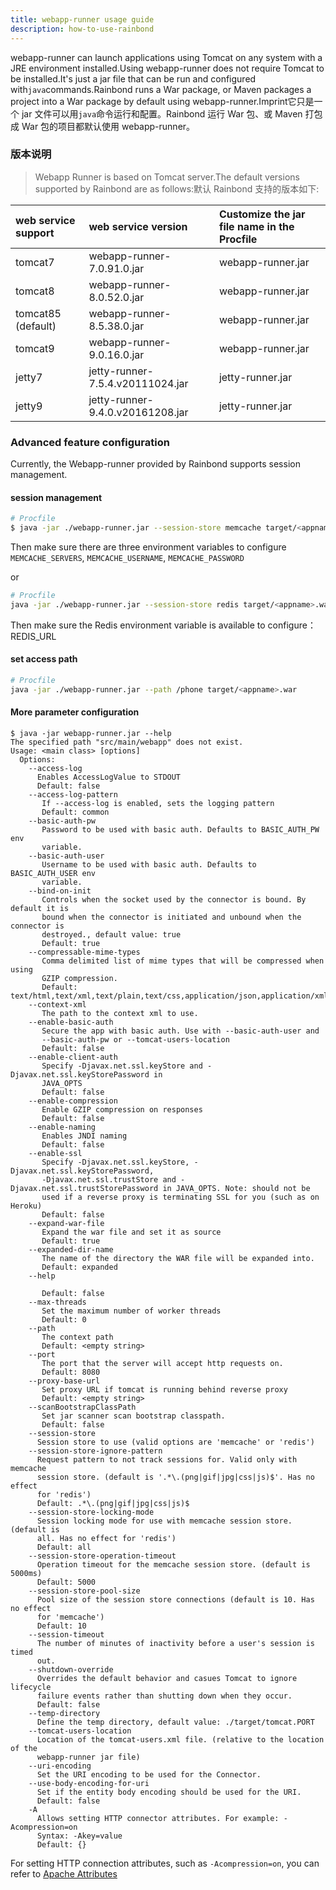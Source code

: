 ```yaml
---
title: webapp-runner usage guide
description: how-to-use-rainbond
---
```


webapp-runner can launch applications using Tomcat on any system with a JRE environment installed.Using webapp-runner does not require Tomcat to be installed.It's just a jar file that can be run and configured with`java`commands.Rainbond runs a War package, or Maven packages a project into a War package by default using webapp-runner.Imprint它只是一个 jar 文件可以用`java`命令运行和配置。Rainbond 运行 War 包、或 Maven 打包成 War 包的项目都默认使用 webapp-runner。

### 版本说明

> Webapp Runner is based on Tomcat server.The default versions supported by Rainbond are as follows:默认 Rainbond 支持的版本如下:

| web service support                   | web service version                                                                              | Customize the jar file name in the Procfile |
| :------------------------------------ | :----------------------------------------------------------------------------------------------- | :------------------------------------------ |
| tomcat7                               | webapp-runner-7.0.91.0.jar       | webapp-runner.jar           |
| tomcat8                               | webapp-runner-8.0.52.0.jar       | webapp-runner.jar           |
| tomcat85 (default) | webapp-runner-8.5.38.0.jar       | webapp-runner.jar           |
| tomcat9                               | webapp-runner-9.0.16.0.jar       | webapp-runner.jar           |
| jetty7                                | jetty-runner-7.5.4.v20111024.jar | jetty-runner.jar            |
| jetty9                                | jetty-runner-9.4.0.v20161208.jar | jetty-runner.jar            |

### Advanced feature configuration

Currently, the Webapp-runner provided by Rainbond supports session management.

#### session management

```bash
# Procfile
$ java -jar ./webapp-runner.jar --session-store memcache target/<appname>.war
```

Then make sure there are three environment variables to configure `MEMCACHE_SERVERS`, `MEMCACHE_USERNAME`, `MEMCACHE_PASSWORD`

or

```bash
# Procfile
java -jar ./webapp-runner.jar --session-store redis target/<appname>.war
```

Then make sure the Redis environment variable is available to configure：REDIS_URL

#### set access path

```bash
# Procfile
java -jar ./webapp-runner.jar --path /phone target/<appname>.war
```

#### More parameter configuration

```
$ java -jar webapp-runner.jar --help
The specified path "src/main/webapp" does not exist.
Usage: <main class> [options]
  Options:
    --access-log
      Enables AccessLogValue to STDOUT
      Default: false
    --access-log-pattern
       If --access-log is enabled, sets the logging pattern
       Default: common
    --basic-auth-pw
       Password to be used with basic auth. Defaults to BASIC_AUTH_PW env
       variable.
    --basic-auth-user
       Username to be used with basic auth. Defaults to BASIC_AUTH_USER env
       variable.
    --bind-on-init
       Controls when the socket used by the connector is bound. By default it is
       bound when the connector is initiated and unbound when the connector is
       destroyed., default value: true
       Default: true
    --compressable-mime-types
       Comma delimited list of mime types that will be compressed when using
       GZIP compression.
       Default: text/html,text/xml,text/plain,text/css,application/json,application/xml,text/javascript,application/javascript
    --context-xml
       The path to the context xml to use.
    --enable-basic-auth
       Secure the app with basic auth. Use with --basic-auth-user and
       --basic-auth-pw or --tomcat-users-location
       Default: false
    --enable-client-auth
       Specify -Djavax.net.ssl.keyStore and -Djavax.net.ssl.keyStorePassword in
       JAVA_OPTS
       Default: false
    --enable-compression
       Enable GZIP compression on responses
       Default: false
    --enable-naming
       Enables JNDI naming
       Default: false
    --enable-ssl
       Specify -Djavax.net.ssl.keyStore, -Djavax.net.ssl.keyStorePassword,
       -Djavax.net.ssl.trustStore and -Djavax.net.ssl.trustStorePassword in JAVA_OPTS. Note: should not be
       used if a reverse proxy is terminating SSL for you (such as on Heroku)
       Default: false
    --expand-war-file
       Expand the war file and set it as source
       Default: true
    --expanded-dir-name
       The name of the directory the WAR file will be expanded into.
       Default: expanded
    --help

       Default: false
    --max-threads
       Set the maximum number of worker threads
       Default: 0
    --path
       The context path
       Default: <empty string>
    --port
       The port that the server will accept http requests on.
       Default: 8080
    --proxy-base-url
       Set proxy URL if tomcat is running behind reverse proxy
       Default: <empty string>
    --scanBootstrapClassPath
       Set jar scanner scan bootstrap classpath.
       Default: false
    --session-store
      Session store to use (valid options are 'memcache' or 'redis')
    --session-store-ignore-pattern
      Request pattern to not track sessions for. Valid only with memcache
      session store. (default is '.*\.(png|gif|jpg|css|js)$'. Has no effect
      for 'redis')
      Default: .*\.(png|gif|jpg|css|js)$
    --session-store-locking-mode
      Session locking mode for use with memcache session store. (default is
      all. Has no effect for 'redis')
      Default: all
    --session-store-operation-timeout
      Operation timeout for the memcache session store. (default is 5000ms)
      Default: 5000
    --session-store-pool-size
      Pool size of the session store connections (default is 10. Has no effect
      for 'memcache')
      Default: 10
    --session-timeout
      The number of minutes of inactivity before a user's session is timed
      out.
    --shutdown-override
      Overrides the default behavior and casues Tomcat to ignore lifecycle
      failure events rather than shutting down when they occur.
      Default: false
    --temp-directory
      Define the temp directory, default value: ./target/tomcat.PORT
    --tomcat-users-location
      Location of the tomcat-users.xml file. (relative to the location of the
      webapp-runner jar file)
    --uri-encoding
      Set the URI encoding to be used for the Connector.
    --use-body-encoding-for-uri
      Set if the entity body encoding should be used for the URI.
      Default: false
    -A
      Allows setting HTTP connector attributes. For example: -Acompression=on
      Syntax: -Akey=value
      Default: {}
```

For setting HTTP connection attributes, such as `-Acompression=on`, you can refer to [Apache Attributes](https://tomcat.apache.org/tomcat-8.5-doc/config/http.html)
